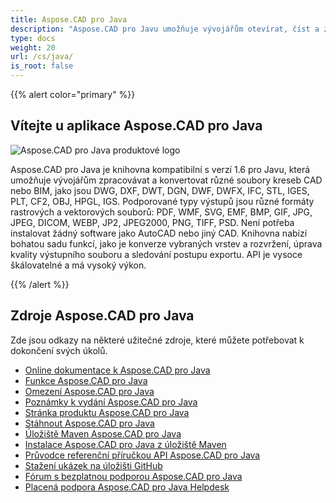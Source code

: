 ```yaml
---
title: Aspose.CAD pro Java
description: "Aspose.CAD pro Javu umožňuje vývojářům otevírat, číst a zpracovávat soubory AutoCAD DWG, DXF, DWT a další formáty souborů CAD a BIM, jako jsou: DGN, DWF, DWFX, IFC, STL, IGES, PLT, CF2, OBJ, HPGL, IGS."
type: docs
weight: 20
url: /cs/java/
is_root: false
---
```


{{% alert color="primary" %}}

## **Vítejte u aplikace Aspose.CAD pro Java**

![Aspose.CAD pro Java produktové logo](/cad/_assets/home_2.png)

Aspose.CAD pro Java je knihovna kompatibilní s verzí 1.6 pro Javu, která umožňuje vývojářům zpracovávat a konvertovat různé soubory kreseb CAD nebo BIM, jako jsou DWG, DXF, DWT, DGN, DWF, DWFX, IFC, STL, IGES, PLT, CF2, OBJ, HPGL, IGS. Podporované typy výstupů jsou různé formáty rastrových a vektorových souborů: PDF, WMF, SVG, EMF, BMP, GIF, JPG, JPEG, DICOM, WEBP, JP2, JPEG2000, PNG, TIFF, PSD. Není potřeba instalovat žádný software jako AutoCAD nebo jiný CAD.
Knihovna nabízí bohatou sadu funkcí, jako je konverze vybraných vrstev a rozvržení, úprava kvality výstupního souboru a sledování postupu exportu. API je vysoce škálovatelné a má vysoký výkon.

{{% /alert %}}

## **Zdroje Aspose.CAD pro Java**

Zde jsou odkazy na některé užitečné zdroje, které můžete potřebovat k dokončení svých úkolů.

- [Online dokumentace k Aspose.CAD pro Java](/cs/cad/java/)
- [Funkce Aspose.CAD pro Java](/cs/cad/java/product-overview/#advanced-api-features)
- [Omezení Aspose.CAD pro Java](/cs/cad/java/product-overview/#not-yet-supported)
- [Poznámky k vydání Aspose.CAD pro Java](https://releases.aspose.com/cad/java/release-notes/)
- [Stránka produktu Aspose.CAD pro Java](https://products.aspose.com/cad/java/)
- [Stáhnout Aspose.CAD pro Java](https://releases.aspose.com/cad/java/)
- [Úložiště Maven Aspose.CAD pro Java](https://releases.aspose.com/java/repo/com/aspose/aspose-cad/)
- [Instalace Aspose.CAD pro Java z úložiště Maven](/cs/cad/java/installation/)
- [Průvodce referenční příručkou API Aspose.CAD pro Java](https://reference.aspose.com/cad/java)
- [Stažení ukázek na úložišti GitHub](https://github.com/aspose-cad/Aspose.CAD-for-Java)
- [Fórum s bezplatnou podporou Aspose.CAD pro Java](https://forum.aspose.com/c/cad/19)
- [Placená podpora Aspose.CAD pro Java Helpdesk](https://helpdesk.aspose.com/)
